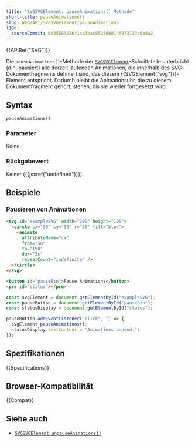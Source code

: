 ```yaml
---
title: "SVGSVGElement: pauseAnimations() Methode"
short-title: pauseAnimations()
slug: Web/API/SVGSVGElement/pauseAnimations
l10n:
  sourceCommit: 6d35583226f1ca3bac852506014f973113c0a8a2
---
```


{{APIRef("SVG")}}

Die `pauseAnimations()`-Methode der [`SVGSVGElement`](/de/docs/Web/API/SVGSVGElement)-Schnittstelle unterbricht (d.h. pausiert) alle derzeit laufenden Animationen, die innerhalb des SVG-Dokumentfragments definiert sind, das diesem {{SVGElement("svg")}}-Element entspricht. Dadurch bleibt die Animationsuhr, die zu diesem Dokumentfragment gehört, stehen, bis sie wieder fortgesetzt wird.

## Syntax

```js-nolint
pauseAnimations()
```

### Parameter

Keine.

### Rückgabewert

Keiner ({{jsxref("undefined")}}).

## Beispiele

### Pausieren von Animationen

```html
<svg id="exampleSVG" width="200" height="100">
  <circle cx="50" cy="50" r="30" fill="blue">
    <animate
      attributeName="cx"
      from="50"
      to="150"
      dur="2s"
      repeatCount="indefinite" />
  </circle>
</svg>

<button id="pauseBtn">Pause Animations</button>
<pre id="status"></pre>
```

```js
const svgElement = document.getElementById("exampleSVG");
const pauseButton = document.getElementById("pauseBtn");
const statusDisplay = document.getElementById("status");

pauseButton.addEventListener("click", () => {
  svgElement.pauseAnimations();
  statusDisplay.textContent = "Animations paused.";
});
```

## Spezifikationen

{{Specifications}}

## Browser-Kompatibilität

{{Compat}}

## Siehe auch

- [`SVGSVGElement.unpauseAnimations()`](/de/docs/Web/API/SVGSVGElement/unpauseAnimations)
